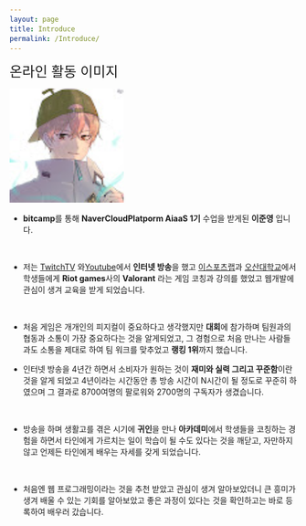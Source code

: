 ```yaml
---
layout: page
title: Introduce
permalink: /Introduce/
---
```


<span style="font-size:24px;">온라인 활동 이미지</span>

<img src="https://github.com/Melon-jy/melon-jy.github.io/blob/main/melons.jpg?raw=true" width="200">
<br>

* **bitcamp**를 통해 **NaverCloudPlatporm AiaaS 1기** 수업을 받게된 **이준영** 입니다.
<br>


* 저는 [TwitchTV](HTTPS://WWW.Twitch.tv/Twitch_Melon_) 와[Youtube](https://www.youtube.com/channel/UCDiU10g3Xk0JpP3YF2PYqiw)에서 **인터넷 방송**을 했고  [이스포츠랩](https://esportslab.kr/)과 [오산대학교](HTTPS://www.osan.ac.kr/?menuno=127)에서 학생들에게 **Riot games**사의 **Valorant** 라는 게임 코칭과 강의를 했었고 웹개발에 관심이 생겨 교육을 받게 되었습니다.
<br>

* 처음 게임은 개개인의 피지컬이 중요하다고 생각했지만 **대회**에 참가하며 팀원과의 협동과 소통이 가장 중요하다는 것을 알게되었고, 그 경험으로 처음 만나는 사람들과도 소통을 제대로 하여 팀 워크를 맞추었고 **랭킹 1위**까지 했습니다.

* 인터넷 방송을 4년간 하면서 소비자가 원하는 것이 **재미와 실력 그리고 꾸준함**이란 것을 알게 되었고 4년이라는 시간동안 총 방송 시간이 N시간이 될 정도로 꾸준히 하였으며 그 결과로 8700여명의 팔로워와 2700명의 구독자가 생겼습니다.
<br>

* 방송을 하며 생활고를 겪은 시기에 **귀인**을 만나 **아카데미**에서 학생들을 코칭하는 경험을 하면서 타인에게 가르치는 일이 학습이 될 수도 있다는 것을 깨닫고,  자만하지 않고 언제든 타인에게 배우는 자세를 갖게 되었습니다.
<br>

* 처음엔 웹 프로그래밍이라는 것을 추천 받았고 관심이 생겨 알아보았더니 큰 흥미가 생겨 배울 수 있는 기회를 알아보았고 좋은 과정이 있다는 것을 확인하고는 바로 등록하여 배우러 갔습니다.